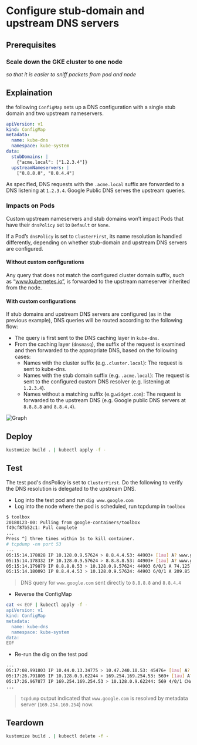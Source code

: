 # Configure stub-domain and upstream DNS servers

## Prerequisites

### Scale down the GKE cluster to one node

_so that it is easier to sniff packets from pod and node_

## Explaination

the following `ConfigMap` sets up a DNS configuration with a single stub domain and two upstream nameservers.

```yaml
apiVersion: v1
kind: ConfigMap
metadata:
  name: kube-dns
  namespace: kube-system
data:
  stubDomains: |
    {"acme.local": ["1.2.3.4"]}
  upstreamNameservers: |
    ["8.8.8.8", "8.8.4.4"]
```

As specified, DNS requests with the `.acme.local` suffix are forwarded to a DNS listening at `1.2.3.4`. Google Public DNS serves the upstream queries.

### Impacts on Pods

Custom upstream nameservers and stub domains won’t impact Pods that have their `dnsPolicy` set to `Default` or `None`.

If a Pod’s `dnsPolicy` is set to `ClusterFirst`, its name resolution is handled differently, depending on whether stub-domain and upstream DNS servers are configured.

#### Without custom configurations

Any query that does not match the configured cluster domain suffix, such as “www.kubernetes.io”, is forwarded to the upstream nameserver inherited from the node.

#### With custom configurations

If stub domains and upstream DNS servers are configured (as in the previous example), DNS queries will be routed according to the following flow:

* The query is first sent to the DNS caching layer in `kube-dns`.
* From the caching layer (`dnsmasq`), the suffix of the request is examined and then forwarded to the appropriate DNS, based on the following cases:
  * Names with the cluster suffix (e.g.`.cluster.local`): The request is sent to kube-dns.
  * Names with the stub domain suffix (e.g. `.acme.local`): The request is sent to the configured custom DNS resolver (e.g. listening at `1.2.3.4`).
  * Names without a matching suffix (e.g.`widget.com`): The request is forwarded to the upstream DNS (e.g. Google public DNS servers at `8.8.8.8` and `8.8.4.4`).

![Graph](https://d33wubrfki0l68.cloudfront.net/340889cb80e81dcd19a16bc34697a7907e2b229a/24ad0/docs/tasks/administer-cluster/dns-custom-nameservers/dns.png)

## Deploy

```sh
kustomize build . | kubectl apply -f -
```

## Test

The test pod's dnsPolicy is set to `ClusterFirst`. Do the following to verify the DNS resolution is delegated to the upstream DNS.

* Log into the test pod and run `dig www.google.com`
* Log into the node where the pod is scheduled, run tcpdump in `toolbox`

```sh
$ toolbox
20180123-00: Pulling from google-containers/toolbox
f49cf87b52c1: Pull complete
...
Press ^] three times within 1s to kill container.
# tcpdump -nn port 53
...
05:15:14.178028 IP 10.128.0.9.57624 > 8.8.4.4.53: 44903+ [1au] A? www.google.com. (43)
05:15:14.178332 IP 10.128.0.9.57624 > 8.8.8.8.53: 44903+ [1au] A? www.google.com. (43)
05:15:14.179879 IP 8.8.8.8.53 > 10.128.0.9.57624: 44903 6/0/1 A 74.125.124.105, A 74.125.124.99, A 74.125.124.147, A 74.125.124.104, A 74.125.124.106, A 74.125.124.103 (139)
05:15:14.180093 IP 8.8.4.4.53 > 10.128.0.9.57624: 44903 6/0/1 A 209.85.145.147, A 209.85.145.103, A 209.85.145.106, A 209.85.145.105, A 209.85.145.104, A 209.85.145.99 (139)
```

  > DNS query for `www.google.com` sent directly to `8.8.8.8` and `8.8.4.4`

* Reverse the ConfigMap

```sh
cat << EOF | kubectl apply -f -
apiVersion: v1
kind: ConfigMap
metadata:
  name: kube-dns
  namespace: kube-system
data:
EOF
```

* Re-run the dig on the test pod

```sh
...
05:17:08.991803 IP 10.44.0.13.34775 > 10.47.240.10.53: 45476+ [1au] A? www.redhat.com. (43)
05:17:26.791805 IP 10.128.0.9.62244 > 169.254.169.254.53: 569+ [1au] A? www.redhat.com. (43)
05:17:26.967877 IP 169.254.169.254.53 > 10.128.0.9.62244: 569 4/0/1 CNAME ds-www.redhat.com.edgekey.net., CNAME ds-www.redhat.com.edgekey.net.globalredir.akadns.net., CNAME e3396.dscx.akamaiedge.net., A 23.61.177.74 (201)
...
```

  > `tcpdump` output indicated that `www.google.com` is resolved by metadata server (`169.254.169.254`) now.

## Teardown

```sh
kustomize build . | kubectl delete -f -
```